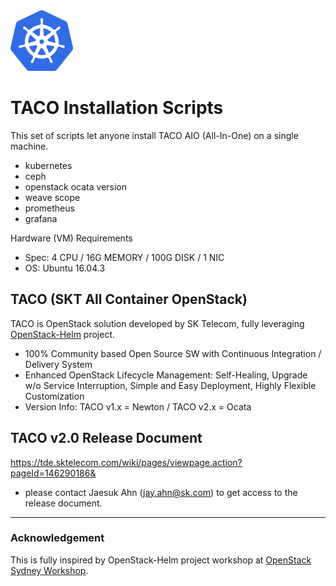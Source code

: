 <img src="https://github.com/kubernetes/kubernetes/raw/master/logo/logo.png" width="100">

# TACO Installation Scripts

This set of scripts let anyone install TACO AIO (All-In-One) on a single machine.

* kubernetes 
* ceph 
* openstack ocata version
* weave scope 
* prometheus 
* grafana

Hardware (VM) Requirements 
* Spec: 4 CPU / 16G MEMORY / 100G DISK / 1 NIC
* OS: Ubuntu 16.04.3  


## TACO (SKT All Container OpenStack) 

TACO is OpenStack solution developed by SK Telecom, fully leveraging [OpenStack-Helm] project.
* 100% Community based Open Source SW with Continuous Integration / Delivery System
* Enhanced OpenStack Lifecycle Management: Self-Healing, Upgrade w/o Service Interruption, Simple and Easy Deployment, Highly Flexible Customization 
* Version Info: TACO v1.x = Newton / TACO v2.x = Ocata  

## TACO v2.0 Release Document 

https://tde.sktelecom.com/wiki/pages/viewpage.action?pageId=146290186&
* please contact Jaesuk Ahn (jay.ahn@sk.com) to get access to the release document.

----

### Acknowledgement 

This is fully inspired by OpenStack-Helm project workshop at [OpenStack Sydney Workshop].


[OpenStack-Helm]: https://github.com/openstack/openstack-helm
[OpenStack-Helm Document]: https://docs.openstack.org/openstack-helm/latest/readme.html
[OpenStack Sydney Workshop]: https://github.com/portdirect/sydney-workshop

